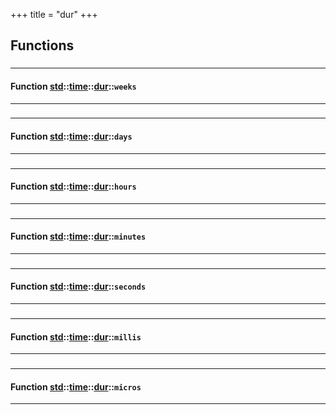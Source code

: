 +++
title = "dur"
+++
## Functions

### 


_____________________
#### Function [std](./../../../std)::[time](./../../../std/time)::[dur](./../../../std/time/dur)::`weeks`
_____________________
### 


_____________________
#### Function [std](./../../../std)::[time](./../../../std/time)::[dur](./../../../std/time/dur)::`days`
_____________________
### 


_____________________
#### Function [std](./../../../std)::[time](./../../../std/time)::[dur](./../../../std/time/dur)::`hours`
_____________________
### 


_____________________
#### Function [std](./../../../std)::[time](./../../../std/time)::[dur](./../../../std/time/dur)::`minutes`
_____________________
### 


_____________________
#### Function [std](./../../../std)::[time](./../../../std/time)::[dur](./../../../std/time/dur)::`seconds`
_____________________
### 


_____________________
#### Function [std](./../../../std)::[time](./../../../std/time)::[dur](./../../../std/time/dur)::`millis`
_____________________
### 


_____________________
#### Function [std](./../../../std)::[time](./../../../std/time)::[dur](./../../../std/time/dur)::`micros`
_____________________



